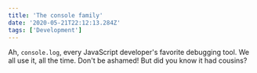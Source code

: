 ```yaml
---
title: 'The console family'
date: '2020-05-21T22:12:13.284Z'
tags: ['Development']
---
```


Ah, `console.log`, every JavaScript developer's favorite debugging tool. We all use it, all the time. Don't be ashamed! But did you know it had cousins?
